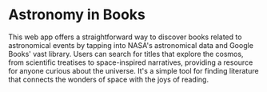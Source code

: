 # Astronomy in Books

This web app offers a straightforward way to discover books related to astronomical events by tapping into NASA's astronomical data and Google Books' vast library. Users can search for titles that explore the cosmos, from scientific treatises to space-inspired narratives, providing a resource for anyone curious about the universe. It's a simple tool for finding literature that connects the wonders of space with the joys of reading.
